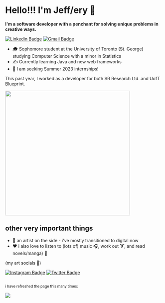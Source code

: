 # Hello!!! I'm Jeff/ery 👋
**I'm a software developer with a penchant for solving unique problems in creative ways.**

[![Linkedin Badge](https://img.shields.io/badge/-linkedin-blue?style=flat-square&logo=Linkedin&logoColor=white&link=https://www.linkedin.com/in/jeffery-zhan/)](https://www.linkedin.com/in/jeffery-zhan/)
[![Gmail Badge](https://img.shields.io/badge/-jefferyzhan84@gmail.com-c14438?style=flat-square&logo=Gmail&logoColor=white&link=mailto:jefferyzhan84@gmail.com)](mailto:jefferyzhan84@gmail.com)

- :mortar_board: Sophomore student at the University of Toronto (St. George) studying Computer Science with a minor in Statistics
- :writing_hand: Currently learning Java and new web frameworks 
- :eyes: I am seeking Summer 2023 internships!

This past year, I worked as a developer for both SR Research Ltd. and UofT Blueprint. 

<img align='center' width="400" src="https://github-readme-stats.vercel.app/api/top-langs/?username=jeffzhan&layout=compact&theme=vue-dark">

## other very important things
- :art: an artist on the side - i've mostly transitioned to digital now
- :heart: i also love to listen to (lots of) music :headphones:, work out 🏋️, and read novels/manga) :book:

(my art socials 🥰)

[![Instagram Badge](https://img.shields.io/badge/-instagram-purple?style=flat-square&logo=instagram&logoColor=white&link=https://instagram.com/boko_art/)](https://instagram.com/boko_art)
[![Twitter Badge](https://img.shields.io/badge/-twitter-blue?style=flat-square&logo=twitter&logoColor=white&link=https://twitter.com/BOKOart/)](https://twitter.com/BOKOart)
##

<sup> i have refreshed the page this many times: </sup>

![](https://komarev.com/ghpvc/?username=jeffzhan&color=33FFBB)


